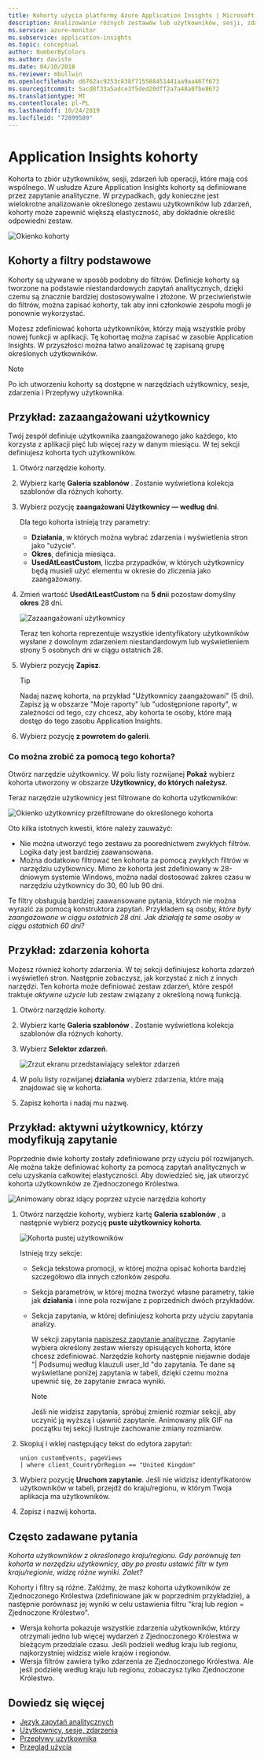 ```yaml
---
title: Kohorty użycia platformy Azure Application Insights | Microsoft Docs
description: Analizowanie różnych zestawów lub użytkowników, sesji, zdarzeń lub operacji, które mają coś wspólnego
ms.service: azure-monitor
ms.subservice: application-insights
ms.topic: conceptual
author: NumberByColors
ms.author: daviste
ms.date: 04/10/2018
ms.reviewer: mbullwin
ms.openlocfilehash: d6762ac9253c838f715588451441aa9aa467f673
ms.sourcegitcommit: 5acd8f33a5adce3f5ded20dff2a7a48a07be8672
ms.translationtype: MT
ms.contentlocale: pl-PL
ms.lasthandoff: 10/24/2019
ms.locfileid: "72899509"
---
```

# <a name="application-insights-cohorts"></a>Application Insights kohorty

Kohorta to zbiór użytkowników, sesji, zdarzeń lub operacji, które mają coś wspólnego. W usłudze Azure Application Insights kohorty są definiowane przez zapytanie analityczne. W przypadkach, gdy konieczne jest wielokrotne analizowanie określonego zestawu użytkowników lub zdarzeń, kohorty może zapewnić większą elastyczność, aby dokładnie określić odpowiedni zestaw.

![Okienko kohorty](./media/usage-cohorts/001.png)

## <a name="cohorts-versus-basic-filters"></a>Kohorty a filtry podstawowe

Kohorty są używane w sposób podobny do filtrów. Definicje kohorty są tworzone na podstawie niestandardowych zapytań analitycznych, dzięki czemu są znacznie bardziej dostosowywalne i złożone. W przeciwieństwie do filtrów, można zapisać kohorty, tak aby inni członkowie zespołu mogli je ponownie wykorzystać.

Możesz zdefiniować kohorta użytkowników, którzy mają wszystkie próby nowej funkcji w aplikacji. Tę kohortaę można zapisać w zasobie Application Insights. W przyszłości można łatwo analizować tę zapisaną grupę określonych użytkowników.

> [!NOTE]
> Po ich utworzeniu kohorty są dostępne w narzędziach użytkownicy, sesje, zdarzenia i Przepływy użytkownika.

## <a name="example-engaged-users"></a>Przykład: zazaangażowani użytkownicy

Twój zespół definiuje użytkownika zaangażowanego jako każdego, kto korzysta z aplikacji pięć lub więcej razy w danym miesiącu. W tej sekcji definiujesz kohorta tych użytkowników.

1. Otwórz narzędzie kohorty.

2. Wybierz kartę **Galeria szablonów** . Zostanie wyświetlona kolekcja szablonów dla różnych kohorty.

3. Wybierz pozycję **zaangażowani Użytkownicy — według dni**.

    Dla tego kohorta istnieją trzy parametry:
    * **Działania**, w których można wybrać zdarzenia i wyświetlenia stron jako "użycie".
    * **Okres**, definicja miesiąca.
    * **UsedAtLeastCustom**, liczba przypadków, w których użytkownicy będą musieli użyć elementu w okresie do zliczenia jako zaangażowany.

4. Zmień wartość **UsedAtLeastCustom** na **5 dni**i pozostaw domyślny **okres** 28 dni.

    ![Zazaangażowani użytkownicy](./media/usage-cohorts/003.png)

    Teraz ten kohorta reprezentuje wszystkie identyfikatory użytkowników wysłane z dowolnym zdarzeniem niestandardowym lub wyświetleniem strony 5 osobnych dni w ciągu ostatnich 28.

5. Wybierz pozycję **Zapisz**.

   > [!TIP]
   > Nadaj nazwę kohorta, na przykład "Użytkownicy zaangażowani" (5 dni). Zapisz ją w obszarze "Moje raporty" lub "udostępnione raporty", w zależności od tego, czy chcesz, aby kohorta te osoby, które mają dostęp do tego zasobu Application Insights.

6. Wybierz pozycję **z powrotem do galerii**.

### <a name="what-can-you-do-by-using-this-cohort"></a>Co można zrobić za pomocą tego kohorta?

Otwórz narzędzie użytkownicy. W polu listy rozwijanej **Pokaż** wybierz kohorta utworzony w obszarze **Użytkownicy, do których należysz**.

Teraz narzędzie użytkownicy jest filtrowane do kohorta użytkowników:

![Okienko użytkownicy przefiltrowane do określonego kohorta](./media/usage-cohorts/004.png)

Oto kilka istotnych kwestii, które należy zauważyć:

* Nie można utworzyć tego zestawu za poorednictwem zwykłych filtrów. Logika daty jest bardziej zaawansowana.
* Można dodatkowo filtrować ten kohorta za pomocą zwykłych filtrów w narzędziu użytkownicy. Mimo że kohorta jest zdefiniowany w 28-dniowym systemie Windows, można nadal dostosować zakres czasu w narzędziu użytkownicy do 30, 60 lub 90 dni.

Te filtry obsługują bardziej zaawansowane pytania, których nie można wyrazić za pomocą konstruktora zapytań. Przykładem są _osoby, które były zaangażowane w ciągu ostatnich 28 dni. Jak działają te same osoby w ciągu ostatnich 60 dni?_

## <a name="example-events-cohort"></a>Przykład: zdarzenia kohorta

Możesz również kohorty zdarzenia. W tej sekcji definiujesz kohorta zdarzeń i wyświetleń stron. Następnie zobaczysz, jak korzystać z nich z innych narzędzi. Ten kohorta może definiować zestaw zdarzeń, które zespół traktuje _aktywne użycie_ lub zestaw związany z określoną nową funkcją.

1. Otwórz narzędzie kohorty.

2. Wybierz kartę **Galeria szablonów** . Zostanie wyświetlona kolekcja szablonów dla różnych kohorty.

3. Wybierz **Selektor zdarzeń**.

    ![Zrzut ekranu przedstawiający selektor zdarzeń](./media/usage-cohorts/006.png)

4. W polu listy rozwijanej **działania** wybierz zdarzenia, które mają znajdować się w kohorta.

5. Zapisz kohorta i nadaj mu nazwę.

## <a name="example-active-users-where-you-modify-a-query"></a>Przykład: aktywni użytkownicy, którzy modyfikują zapytanie

Poprzednie dwie kohorty zostały zdefiniowane przy użyciu pól rozwijanych. Ale można także definiować kohorty za pomocą zapytań analitycznych w celu uzyskania całkowitej elastyczności. Aby dowiedzieć się, jak utworzyć kohorta użytkowników ze Zjednoczonego Królestwa.

![Animowany obraz idący poprzez użycie narzędzia kohorty](./media/usage-cohorts/cohorts0001.gif)

1. Otwórz narzędzie kohorty, wybierz kartę **Galeria szablonów** , a następnie wybierz pozycję **puste użytkownicy kohorta**.

    ![Kohorta pustej użytkowników](./media/usage-cohorts/001.png)

    Istnieją trzy sekcje:
   * Sekcja tekstowa promocji, w której można opisać kohorta bardziej szczegółowo dla innych członków zespołu.

   * Sekcja parametrów, w której można tworzyć własne parametry, takie jak **działania** i inne pola rozwijane z poprzednich dwóch przykładów.

   * Sekcja zapytania, w której definiujesz kohorta przy użyciu zapytania analizy.

     W sekcji zapytania [napiszesz zapytanie analityczne](/azure/kusto/query). Zapytanie wybiera określony zestaw wierszy opisujących kohorta, które chcesz zdefiniować. Narzędzie kohorty następnie niejawnie dodaje "| Podsumuj według klauzuli user_Id "do zapytania. Te dane są wyświetlane poniżej zapytania w tabeli, dzięki czemu można upewnić się, że zapytanie zwraca wyniki.

     > [!NOTE]
     > Jeśli nie widzisz zapytania, spróbuj zmienić rozmiar sekcji, aby uczynić ją wyższą i ujawnić zapytanie. Animowany plik GIF na początku tej sekcji ilustruje zachowanie zmiany rozmiarów.

2. Skopiuj i wklej następujący tekst do edytora zapytań:

    ```KQL
    union customEvents, pageViews
    | where client_CountryOrRegion == "United Kingdom"
    ```

3. Wybierz pozycję **Uruchom zapytanie**. Jeśli nie widzisz identyfikatorów użytkowników w tabeli, przejdź do kraju/regionu, w którym Twoja aplikacja ma użytkowników.

4. Zapisz i nazwij kohorta.

## <a name="frequently-asked-questions"></a>Często zadawane pytania

_Kohorta użytkowników z określonego kraju/regionu. Gdy porównuję ten kohorta w narzędziu użytkownicy, aby po prostu ustawić filtr w tym kraju/regionie, widzę różne wyniki. Zalet?_

Kohorty i filtry są różne. Załóżmy, że masz kohorta użytkowników ze Zjednoczonego Królestwa (zdefiniowane jak w poprzednim przykładzie), a następnie porównasz jej wyniki w celu ustawienia filtru "kraj lub region = Zjednoczone Królestwo".

* Wersja kohorta pokazuje wszystkie zdarzenia użytkowników, którzy otrzymali jedno lub więcej wydarzeń z Zjednoczonego Królestwa w bieżącym przedziale czasu. Jeśli podzieli według kraju lub regionu, najkorzystniej widzisz wiele krajów i regionów.
* Wersja filtrów zawiera tylko zdarzenia ze Zjednoczonego Królestwa. Ale jeśli podzielę według kraju lub regionu, zobaczysz tylko Zjednoczone Królestwo.

## <a name="learn-more"></a>Dowiedz się więcej

* [Język zapytań analitycznych](https://go.microsoft.com/fwlink/?linkid=856587)
* [Użytkownicy, sesje, zdarzenia](usage-segmentation.md)
* [Przepływy użytkownika](usage-flows.md)
* [Przegląd użycia](usage-overview.md)
